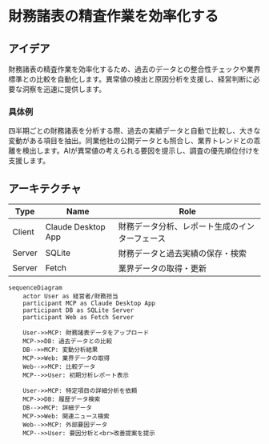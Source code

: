 # 財務諸表の精査作業を効率化する

## アイデア
財務諸表の精査作業を効率化するため、過去のデータとの整合性チェックや業界標準との比較を自動化します。異常値の検出と原因分析を支援し、経営判断に必要な洞察を迅速に提供します。<br>

### 具体例
四半期ごとの財務諸表を分析する際、過去の実績データと自動で比較し、大きな変動がある項目を抽出。同業他社の公開データとも照合し、業界トレンドとの乖離を検出します。AIが異常値の考えられる要因を提示し、調査の優先順位付けを支援します。<br>

## アーキテクチャ
| Type | Name | Role |
|--|--|--|
| Client | Claude Desktop App | 財務データ分析、レポート生成のインターフェース |
| Server | SQLite | 財務データと過去実績の保存・検索 |
| Server | Fetch | 業界データの取得・更新 |

```mermaid
sequenceDiagram
    actor User as 経営者/財務担当
    participant MCP as Claude Desktop App
    participant DB as SQLite Server
    participant Web as Fetch Server

    User->>MCP: 財務諸表データをアップロード
    MCP->>DB: 過去データとの比較
    DB-->>MCP: 変動分析結果
    MCP->>Web: 業界データの取得
    Web-->>MCP: 比較データ
    MCP-->>User: 初期分析レポート表示

    User->>MCP: 特定項目の詳細分析を依頼
    MCP->>DB: 履歴データ検索
    DB-->>MCP: 詳細データ
    MCP->>Web: 関連ニュース検索
    Web-->>MCP: 外部要因データ
    MCP-->>User: 要因分析と<br>改善提案を提示
```
